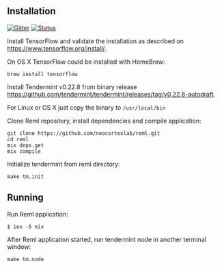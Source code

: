 ## Installation
[![Gitter](https://img.shields.io/badge/chat-on%20Discord-green.svg)](https://discord.gg/j7GhMEy)
[![Status](https://img.shields.io/badge/status-POC--1-yellowgreen.svg)](https://discord.gg/j7GhMEy)

Install TensorFlow and validate the installation as described on https://www.tensorflow.org/install/.

On OS X TensorFlow could be installed with HomeBrew:
```
brew install tensorflow
```

Install Tendermint v0.22.8 from binary release https://github.com/tendermint/tendermint/releases/tag/v0.22.8-autodraft.

For Linux or OS X just copy the binary to `/usr/local/bin`

Clone Reml repository, install dependencies and compile application:
```
git clone https://github.com/neocortexlab/reml.git
cd reml
mix deps.get
mix compile
```

Initialize tendermint from reml directory:
```
make tm.init
```

## Running

Run Reml application:
```
$ iex -S mix
```

After Reml application started, run tendermint node in another terminal window:
```
make tm.node
```
